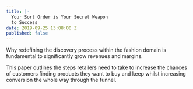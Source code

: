 ```yaml
---
title: |-
  Your Sort Order is Your Secret Weapon
  to Success
date: 2019-09-25 13:08:00 Z
published: false
---
```


Why redefining the discovery process within the fashion domain is fundamental to significantly grow revenues and margins.

This paper outlines the steps retailers need to take to increase the chances of customers finding products they want to buy and keep whilst increasing conversion the whole way through the funnel.
